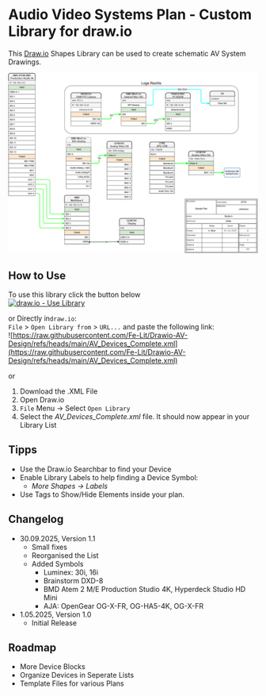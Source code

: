 # Audio Video Systems Plan - Custom Library for draw.io

This [Draw.io](https://www.drawio.com/) Shapes Library can be used to create schematic AV System Drawings.

![Example AV System Diagram](Sample_Drawing.png)


## How to Use
To use this library click the button below  
[![draw.io - Use Library](https://img.shields.io/static/v1?label=draw.io&message=Use+Library&color=c36f08)](https://app.diagrams.net/?splash=0&clibs=Uhttps%3A%2F%2Fraw.githubusercontent.com%2FFe-Lit%2FDrawio-AV-Design%2Frefs%2Fheads%2Fmain%2FAV_Devices_Complete.xml)

or Directly in`draw.io`:  
`File` > `Open Library from` > `URL...` and paste the following link:  
![https://raw.githubusercontent.com/Fe-Lit/Drawio-AV-Design/refs/heads/main/AV_Devices_Complete.xml](https://raw.githubusercontent.com/Fe-Lit/Drawio-AV-Design/refs/heads/main/AV_Devices_Complete.xml)

or
1. Download the .XML File
2. Open Draw.io
3. `File` Menu -> Select `Open Library`
4. Select the *AV_Devices_Complete.xml* file. It should now appear in your Library List

## Tipps
- Use the Draw.io Searchbar to find your Device
- Enable Library Labels to help finding a Device Symbol:
	- *More Shapes -> Labels*
- Use Tags to Show/Hide Elements inside your plan.



## Changelog
- 30.09.2025, Version 1.1
	- Small fixes
 	- Reorganised the List
  	- Added Symbols
  		- Luminex: 30i, 16i
  	 	- Brainstorm DXD-8
		- BMD Atem 2 M/E Production Studio 4K, Hyperdeck Studio HD Mini
		- AJA: OpenGear OG-X-FR, OG-HA5-4K, OG-X-FR  	 	
- 1.05.2025, Version 1.0
	- Initial Release

## Roadmap
- More Device Blocks
- Organize Devices in Seperate Lists
- Template Files for various Plans
